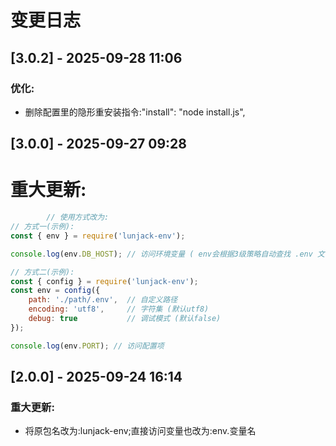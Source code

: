 # 变更日志
## [3.0.2] - 2025-09-28 11:06
### 优化:
- 删除配置里的隐形重安装指令:"install": "node install.js",

## [3.0.0] - 2025-09-27 09:28
# 重大更新:
```javascript
        // 使用方式改为:
// 方式一(示例):
const { env } = require('lunjack-env');

console.log(env.DB_HOST); // 访问环境变量 ( env会根据3级策略自动查找 .env 文件变量)

// 方式二(示例):
const { config } = require('lunjack-env');
const env = config({
    path: './path/.env',  // 自定义路径
    encoding: 'utf8',     // 字符集 (默认utf8)
    debug: true           // 调试模式 (默认false)
});

console.log(env.PORT); // 访问配置项
```

## [2.0.0] - 2025-09-24 16:14
### 重大更新:
- 将原包名改为:lunjack-env;直接访问变量也改为:env.变量名